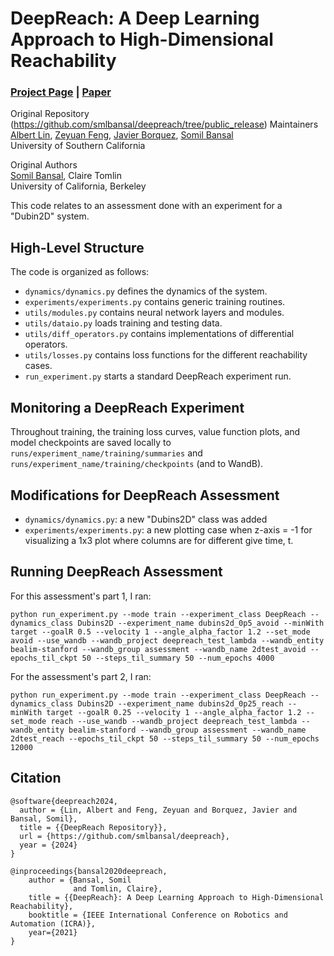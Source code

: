 # DeepReach: A Deep Learning Approach to High-Dimensional Reachability
### [Project Page](http://people.eecs.berkeley.edu/~somil/index.html) | [Paper](https://arxiv.org/pdf/2011.02082.pdf)<br>

Original Repository (https://github.com/smlbansal/deepreach/tree/public_release) Maintainers<br>
[Albert Lin](https://www.linkedin.com/in/albertkuilin/),
[Zeyuan Feng](https://thezeyuanfeng.github.io/),
[Javier Borquez](https://javierborquez.github.io/),
[Somil Bansal](http://people.eecs.berkeley.edu/~somil/index.html)<br>
University of Southern California

Original Authors<br>
[Somil Bansal](http://people.eecs.berkeley.edu/~somil/index.html),
Claire Tomlin<br>
University of California, Berkeley

This code relates to an assessment done with an experiment for a "Dubin2D" system.

## High-Level Structure
The code is organized as follows:
* `dynamics/dynamics.py` defines the dynamics of the system.
* `experiments/experiments.py` contains generic training routines.
* `utils/modules.py` contains neural network layers and modules.
* `utils/dataio.py` loads training and testing data.
* `utils/diff_operators.py` contains implementations of differential operators.
* `utils/losses.py` contains loss functions for the different reachability cases.
* `run_experiment.py` starts a standard DeepReach experiment run.

## Monitoring a DeepReach Experiment
Throughout training, the training loss curves, value function plots, and model checkpoints are saved locally to `runs/experiment_name/training/summaries` and `runs/experiment_name/training/checkpoints` (and to WandB).

## Modifications for DeepReach Assessment
* `dynamics/dynamics.py`: a new "Dubins2D" class was added
* `experiments/experiments.py`: a new plotting case when z-axis = -1 for visualizing a 1x3 plot where columns are for different give time, t.

## Running DeepReach Assessment
For this assessment's part 1, I ran:
```
python run_experiment.py --mode train --experiment_class DeepReach --dynamics_class Dubins2D --experiment_name dubins2d_0p5_avoid --minWith target --goalR 0.5 --velocity 1 --angle_alpha_factor 1.2 --set_mode avoid --use_wandb --wandb_project deepreach_test_lambda --wandb_entity bealim-stanford --wandb_group assessment --wandb_name 2dtest_avoid --epochs_til_ckpt 50 --steps_til_summary 50 --num_epochs 4000
```

For the assessment's part 2, I ran:
```
python run_experiment.py --mode train --experiment_class DeepReach --dynamics_class Dubins2D --experiment_name dubins2d_0p25_reach --minWith target --goalR 0.25 --velocity 1 --angle_alpha_factor 1.2 --set_mode reach --use_wandb --wandb_project deepreach_test_lambda --wandb_entity bealim-stanford --wandb_group assessment --wandb_name 2dtest_reach --epochs_til_ckpt 50 --steps_til_summary 50 --num_epochs 12000
```


## Citation
```
@software{deepreach2024,
  author = {Lin, Albert and Feng, Zeyuan and Borquez, Javier and Bansal, Somil},
  title = {{DeepReach Repository}},
  url = {https://github.com/smlbansal/deepreach},
  year = {2024}
}
```

```
@inproceedings{bansal2020deepreach,
    author = {Bansal, Somil
              and Tomlin, Claire},
    title = {{DeepReach}: A Deep Learning Approach to High-Dimensional Reachability},
    booktitle = {IEEE International Conference on Robotics and Automation (ICRA)},
    year={2021}
}
```
